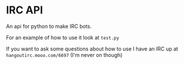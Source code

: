# IRC API
An api for python to make IRC bots.  

For an example of how to use it look at `test.py`  

If you want to ask some questions about how to use I have an IRC up at `hangoutirc.mooo.com/6697` (I'm never on though)